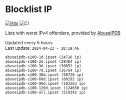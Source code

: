 # Blocklist IP

[![Hits](https://hits.seeyoufarm.com/api/count/incr/badge.svg?url=https%3A%2F%2Fgithub.com%2Fborestad%2Fblocklist-ip%2F&count_bg=%2379C83D&title_bg=%23555555&icon=&icon_color=%23E7E7E7&title=hits&edge_flat=false)](https://hits.seeyoufarm.com)  ![CI](https://img.shields.io/github/workflow/status/borestad/blocklist-ip/CI?style=flat-square)

Lists with worst IPv4 offenders, provided by [AbuseIPDB](https://www.abuseipdb.com/)

<!-- FOOTER-PLACEHOLDER -->
Updated every 5 hours<br>
Last update: `2024-04-23 - 20:19:46`
```
abuseipdb-s100-1d.ipset (24726 ip)
abuseipdb-s100-2d.ipset (28404 ip)
abuseipdb-s100-3d.ipset (30852 ip)
abuseipdb-s100-7d.ipset (36764 ip)
abuseipdb-s100-30d.ipset (58726 ip)
abuseipdb-s100-60d.ipset (80292 ip)
abuseipdb-s100-90d.ipset (103263 ip)
abuseipdb-s100-120d.ipset (124650 ip)
abuseipdb-s100-all.ipset (519342 ip)
```
